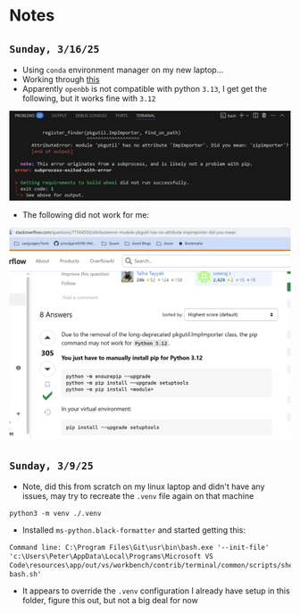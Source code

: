 # Notes

## `Sunday, 3/16/25`

- Using `conda` environment manager on my new laptop...
- Working through [this](https://github.com/PacktPublishing/Python-for-Algorithmic-Trading-Cookbook)
- Apparently `openbb` is not compatible with python `3.13`, I get get the following, but it works fine with `3.12`

![](2025-03-16-01.png)

- The following did not work for me:

![](2025-03-16-05.png)

## `Sunday, 3/9/25`

- Note, did this from scratch on my linux laptop and didn't have any issues, may try to recreate the `.venv` file again on that machine

```text
python3 -m venv ./.venv
```

- Installed `ms-python.black-formatter` and started getting this:

```text
Command line: C:\Program Files\Git\usr\bin\bash.exe '--init-file' 'c:\Users\Peter\AppData\Local\Programs\Microsoft VS Code\resources\app/out/vs/workbench/contrib/terminal/common/scripts/shellIntegration-bash.sh'
```

- It appears to override the `.venv` configuration I already have setup in this folder, figure this out, but not a big deal for now
